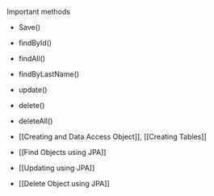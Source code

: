 
Important methods
- Save()
- findById()
- findAll()
- findByLastName()
- update()
- delete()
- deleteAll()

- [[Creating and Data Access Object]], [[Creating Tables]]
- [[Find Objects using JPA]]
- [[Updating using JPA]]
- [[Delete Object using JPA]]